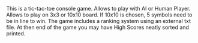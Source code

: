 This is a tic-tac-toe console game.
Allows to play with AI or Human Player.
Allows to play on 3x3 or 10x10 board.
If 10x10 is chosen, 5 symbols need to be in line to win.
The game includes a ranking system using an external txt file.
At then end of the game you may have High Scores neatly sorted and printed.